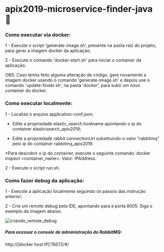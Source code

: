 # apix2019-microservice-finder-java :rocket:

### Como executar via docker:

1 - Execute o script 'generate-image.sh', presente na pasta raiz do projeto, para gerar a imagem docker da aplicação;

2 - Execute o comando 'docker-start.sh' para iniciar o container da aplicação;

OBS: Caso tenha feito alguma alteração de código, gere novamente a imagem docker usando o comando 'generate-image.sh' e depois use o comando 'update-finder.sh', na pasta 'docker', para subir um novo container do docker. 

### Como executar localmente:

1 - Localize o arquivo application-conf.json;

  - Edite a propriedade elastic_search.hostname apontando o ip do container elasticsearch_apix2019;

  - Edite a propriedade rabbit.connectionUrl substituindo o valor "rabbitmq" pelo ip do container rabbitmq_apix2019.

*Para descobrir o ip do container, execute o seguinte comando: docker inspect <container_name>. Valor: IPAddress.
  
2 - Execute o script run.sh.

### Como fazer debug da aplicação:

1 - Execute a aplicação localmente seguindo os passos das instrução anterior;

2 - Crie um remote debug pela IDE, apontando para a porta 8005. Siga o exemplo da imagem abaixo:

![criando_remote_debug](https://user-images.githubusercontent.com/38056234/58743250-62924700-8404-11e9-8a3f-8c612060d6b0.png)


##### Para acessar o console de administração do RabbitMQ:
http://[docker host IP]:15672/#/

